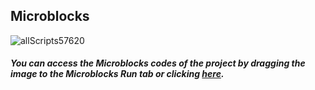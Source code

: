## Microblocks

![allScripts57620](https://user-images.githubusercontent.com/112697142/189666804-864abe79-c381-45dd-b55c-4987ad70fb74.png)

##### You can access the Microblocks codes of the project by dragging the image to the Microblocks Run tab or clicking [here](https://microblocks.fun/run/microblocks.html#scripts=GP%20Scripts%0Adepends%20%27OLED%20Graphics%27%0A%0Ascript%20998%20121%20%7B%0AwhenStarted%0AOLEDInit_I2C%20%27OLED_0.96in%27%20%273C%27%200%20false%0AOLEDwrite%20%27Good%20night%27%2025%2032%20false%0AwaitMillis%202000%0A%7D%0A%0Ascript%201000%20260%20%7B%0AwhenCondition%20%2890%20%3C%20%28pb_light_sensor%29%29%0AOLEDInit_I2C%20%27OLED_0.96in%27%20%273C%27%200%20false%0ArepeatUntil%20%28pb_button%29%20%7B%0A%20%20OLEDwrite%20%27Good%20morning%27%2015%2032%20false%0A%20%20pb_set_rgb_color%20%28colorSwatch%20255%20255%20255%20255%29%0A%20%20pb_beep%20500%0A%7D%0AOLEDwrite%20%27have%20a%20nice%20day%27%200%2032%20false%0Apb_turn_off_RGB%0AstopTask%0A%7D%0A%0A "here").
